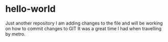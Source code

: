 # hello-world
Just another repository
I am adding changes to the file and will be working on how to commit changes to GIT
It was a great time I had when travelling by metro.
